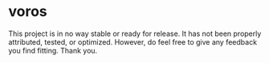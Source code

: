 # voros
This project is in no way stable or ready for release. It has not been properly attributed, tested, or optimized.
However, do feel free to give any feedback you find fitting.
Thank you.
